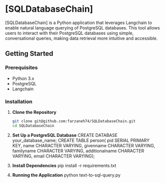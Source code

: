 # [SQLDatabaseChain]

[SQLDatabaseChain] is a Python application that leverages Langchain to enable natural language querying of PostgreSQL databases. This tool allows users to interact with their PostgreSQL databases using simple, conversational queries, making data retrieval more intuitive and accessible.

## Getting Started

### Prerequisites

- Python 3.x
- PostgreSQL
- Langchain

### Installation

1. **Clone the Repository**

   ```bash
   git clone git@github.com:farzaneh74/SQLDatabaseChain.git
   cd SQLDatabaseChain
2. **Set Up a PostgreSQL Database**
   CREATE DATABASE your_database_name;
   CREATE TABLE person(  pid SERIAL             PRIMARY KEY,
                              name CHARACTER VARYING,
                         givenname CHARACTER VARYING,
                        familyname CHARACTER VARYING,
                    additionalname CHARACTER VARYING,
                             email CHARACTER VARYING);
3. **Install Dependencies**
   pip install -r requirements.txt

4. **Running the Application**
   python text-to-sql-query.py
   
